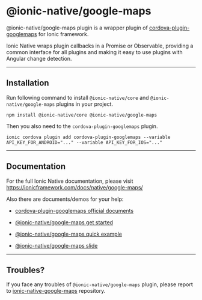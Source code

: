 # @ionic-native/google-maps

@ionic-native/google-maps plugin is a wrapper plugin of [cordova-plugin-googlemaps](https://github.com/mapsplugin/cordova-plugin-googlemaps) for Ionic framework.

Ionic Native wraps plugin callbacks in a Promise or Observable, providing a common interface for all plugins and making it easy to use plugins with Angular change detection.

------------------------

## Installation

Run following command to install `@ionic-native/core` and `@ionic-native/google-maps` plugins in your project.

```
npm install @ionic-native/core @ionic-native/google-maps
```

Then you also need to the `cordova-plugin-googlemaps` plugin.

```
ionic cordova plugin add cordova-plugin-googlemaps --variable API_KEY_FOR_ANDROID="..." --variable API_KEY_FOR_IOS="..."
```

------------------------

## Documentation

For the full Ionic Native documentation, please visit https://ionicframework.com/docs/native/google-maps/

Also there are documents/demos for your help:

- [cordova-plugin-googlemaps official documents](https://github.com/mapsplugin/cordova-plugin-googlemaps-doc/blob/master/v2.0.0/README.md)

- [@ionic-native/google-maps get started](https://github.com/mapsplugin/cordova-plugin-googlemaps-doc/blob/master/v2.0.0/ionic-native/README.md)

- [@ionic-native/google-maps quick example](https://github.com/mapsplugin/ionic-googlemaps-quickdemo)

- [\@ionic-native/google-maps slide](https://docs.google.com/presentation/d/e/2PACX-1vScoho1ensbR4qCI9AIuQN55BZVvK73pAjI7sumDvW3CrxxHnrmpXWUjx2-8CpFibqU1EjLKCRhuthJ/pub?start=false&loop=false&delayms=3000)


------------------------

## Troubles?

If you face any troubles of `@ionic-native/google-maps` plugin, please report to [ionic-native-google-maps](https://github.com/ionic-team/ionic-native-google-maps/issues) repository.
